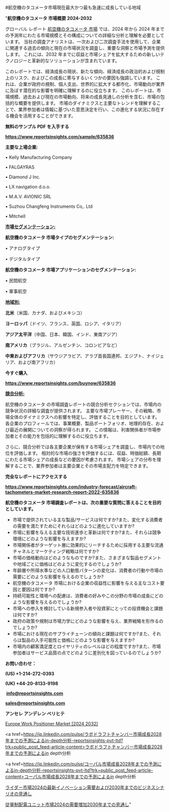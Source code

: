 #航空機のタコメータ市場現在最大かつ最も急速に成長している地域

"<strong>航空機のタコメータ 市場概要 2024-2032</strong>

グローバル レポート <a href=https://www.reportsinsights.com/sample/635836>航空機のタコメータ 市場</a> では、2024 年から 2024 年までの予測年にわたる市場規模とその構成についての詳細な分析と理解を必要としています。 当社の調査アナリストは、一次および二次調査手法を使用して、企業に関連する過去の傾向と現在の市場状況を調査し、重要な洞察と市場予測を提供します。 これには、2032 年までに収益と市場シェアを拡大​​するための新しいテクノロジーと革新的なソリューションが含まれています。

このレポートでは、経済成長の現状、新たな傾向、経済成長の政治的および規制上のリスク、およびこの成長に寄与するいくつかの要因も強調しています。 これは、企業が政府の規制、個人支出、世界的に拡大する都市化、市場動向が業界に及ぼす潜在的な影響を明確に理解するのに役立ちます。 このレポートは、市場規模、過去および現在の市場動向、将来の成長見通しの分析を含む、市場の包括的な概要を提供します。 市場のダイナミクスと主要なトレンドを理解することで、業界参加者は情報に基づいた意思決定を行い、この進化する状況に存在する機会を活用することができます。

<strong><b>無料のサンプル PDF を入手する</b></strong>

<a href=https://www.reportsinsights.com/sample/635836><strong><u>https://www.reportsinsights.com/sample/635836</u></strong></a>

<strong>主要な上場企業:</strong>

• Kelly Manufacturing Company

• FALGAYRAS

• Diamond J Inc.

• LX navigation d.o.o.

• M.A.V. AVIONIC SRL

• Suzhou Changfeng Instruments Co,. Ltd

• Mitchell

<strong><u>市場セグメンテーション</u></strong><strong><u>:</u></strong>

<strong>航空機のタコメータ 市場タイプのセグメンテーション:</strong>

• アナログタイプ

• デジタルタイプ

<strong>航空機のタコメータ 市場アプリケーションのセグメンテーション:</strong>

• 民間航空

• 軍事航空

<strong><u>地域別</u></strong><strong><u>:</u></strong>

<strong>北米</strong>（米国、カナダ、およびメキシコ）

<strong>ヨーロッパ</strong>（ドイツ、フランス、英国、ロシア、イタリア）

<strong>アジア太平洋</strong>（中国、日本、韓国、インド、東南アジア）

<strong>南アメリカ</strong>（ブラジル、アルゼンチン、コロンビアなど）

<strong>中東およびアフリカ</strong>（サウジアラビア、アラブ首長国連邦、エジプト、ナイジェリア、および南アフリカ）

<strong>今すぐ購入</strong>

<a href=https://www.reportsinsights.com/buynow/635836><strong><u>https://www.reportsinsights.com/buynow/635836</u></strong></a>

<strong><u>競合分析:</u></strong>

航空機のタコメータ の市場調査レポートの競合分析セクションでは、市場内の競争状況の詳細な調査が提供されます。 主要な市場プレーヤー、その戦略、市場全体のダイナミクスへの影響を特定し、評価することを目的としています。 各企業のプロフィールでは、事業概要、製品ポートフォリオ、地理的存在、および最近の展開についての洞察が得られます。 この情報は、利害関係者が市場参加者とその能力を包括的に理解するのに役立ちます。

さらに、競合分析では各主要企業が保有する市場シェアを調査し、市場内での地位を評価します。 相対的な市場の強さを評価するには、収益、時価総額、長期にわたる市場シェアの成長などの要因が考慮されます。 市場シェアの分布を理解することで、業界参加者は主要企業とその市場支配力を特定できます。

<strong>完全なレポートにアクセスする</strong>

<a href=https://www.reportsinsights.com/industry-forecast/aircraft-tachometers-market-research-report-2022-635836><strong><u><b>https://www.reportsinsights.com/industry-forecast/aircraft-tachometers-market-research-report-2022-635836</b></u></strong></a>

<strong><b>航空機のタコメータ 市場調査レポートは、次の重要な質問に答えることを目的としています。</b></strong>
<ul>
  <li>市場で提供されている主な製品/サービスは何ですか?また、変化する消費者の需要を満たすためにそれらはどのように進化していますか?</li>
  <li>市場に影響を与える主要な技術進歩と革新は何ですか?また、それらは競争環境にどのような影響を与えますか?</li>
  <li>市場関係者がターゲット層に効果的にリーチするために採用する主要な流通チャネルとマーケティング戦略は何ですか?</li>
  <li>市場の価格動向はどのようなものですか?また、さまざまな製品セグメントや地域ごとに価格はどのように変化するのでしょうか?</li>
  <li>年齢層や所得水準などの人口動態パターンの変化は、消費者の行動や市場の需要にどのような影響を与えるのでしょうか?</li>
  <li>航空機のタコメータ 市場における企業の収益性に影響を与える主なコスト要因と要因は何ですか?</li>
  <li>持続可能性と環境への配慮は、消費者の好みやこの分野の市場の成長にどのような影響を与えるのでしょうか?</li>
  <li>市場への参入を検討している新規参入者や投資家にとっての投資機会と課題は何ですか?</li>
  <li>政府の政策や規制は市場力学にどのような影響を与え、業界戦略を形作るのでしょうか?</li>
  <li>市場における現在のサプライチェーンの傾向と課題は何ですか?また、それらは製品の入手可能性と価格にどのような影響を与えますか?</li>
  <li>市場内の顧客満足度とロイヤリティのレベルはどの程度ですか?また、市場参加者はサービス品質の点でどのように差別化を図っているのでしょうか?</li>
</ul>
<strong>お問い合わせ：</strong>

<strong>(US) +1-214-272-0393</strong>

<strong>(UK) +44-20-8133-9198</strong>

<strong> </strong><a href=info@reportsinsights.com><strong><u>info@reportsinsights.com</u></strong></a>

<a href=sales@reportsinsights.com><strong><u>sales@reportsinsights.com</u></strong></a>

<strong>アンセレ アンデレン ベリヒテ</strong>

<a href=https://www.linkedin.com/pulse/europe-work-positioner-market-in-depth-analysis-growth-ousaf/>Europe Work Positioner Market [2024 2032]</a>

<a href=https://jp.linkedin.com/pulse/ラボドラフトチャンバー市場成長2028年までの予測によるin-depth分析-reportsinsights-pvt-ltd?trk=public_post_feed-article-content>ラボドラフトチャンバー市場成長2028年までの予測によるin depth分析</a>

<a href=https://jp.linkedin.com/pulse/コーパル市場成長2028年までの予測によるin-depth分析-reportsinsights-pvt-ltd?trk=public_post_feed-article-content>コーパル市場成長2028年までの予測によるin depth分析</a>

<a href=https://www.linkedin.com/pulse/ライダー市場2024の最新イノベーション需要および2030年までのビジネスシナリオの見通し-healthscope-news-245/>ライダー市場2024の最新イノベーション需要および2030年までのビジネスシナリオの見通し</a>

<a href=https://www.linkedin.com/pulse/従量制配電ユニット市場2024の需要増加2030年までの見通し-tribunal-analytics-360-f8ebf/>従量制配電ユニット市場2024の需要増加2030年までの見通し</a>"
